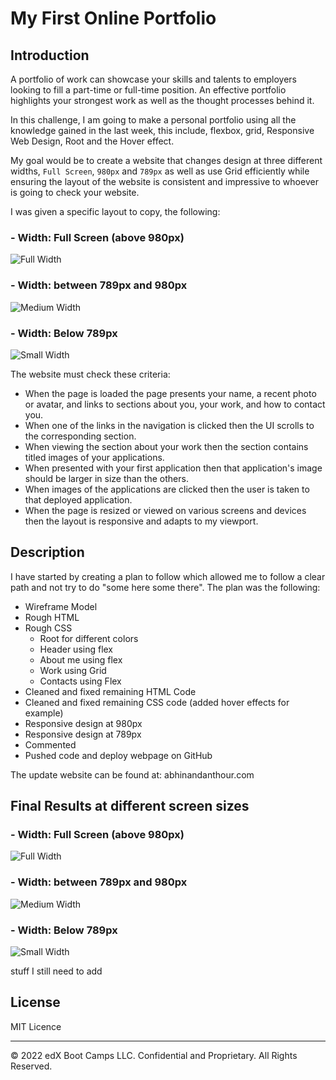 # My First Online Portfolio

## Introduction

A portfolio of work can showcase your skills and talents to employers looking to fill a part-time or full-time position. An effective portfolio highlights your strongest work as well as the thought processes behind it.

In this challenge, I am going to make a personal portfolio using all the knowledge gained in the last week, this include, flexbox, grid, Responsive Web Design, Root and the Hover effect. 

My goal would be to create a website that changes design at three different widths, `Full Screen`, `980px` and `789px` as well as use Grid efficiently while ensuring the layout of the website is consistent and impressive to whoever is going to check your website.

I was given a specific layout to copy, the following: 

### - Width: Full Screen (above 980px) 
![Full Width](/MyfirstPortfolio/Solution%20and%20instruction/Large%20Screen.png)
### - Width: between 789px and 980px
![Medium Width](/MyfirstPortfolio/Solution%20and%20instruction/Medium.png)
### - Width: Below 789px
![Small Width](/MyfirstPortfolio/Solution%20and%20instruction/small.png)

The website must check these criteria: 
- When the page is loaded the page presents your name, a recent photo or avatar, and links to sections about you, your work, and how to contact you.
- When one of the links in the navigation is clicked then the UI scrolls to the corresponding section.
- When viewing the section about your work then the section contains titled images of your applications.
- When presented with your first application then that application's image should be larger in size than the others.
- When images of the applications are clicked then the user is taken to that deployed application.
- When the page is resized or viewed on various screens and devices then the layout is responsive and adapts to my viewport.

## Description

I have started by creating a plan to follow which allowed me to follow a clear path and not try to do "some here some there". 
The plan was the following:
- Wireframe Model
- Rough HTML
- Rough CSS
	- Root for different colors
	- Header using flex
	- About me using flex
	- Work using Grid
	- Contacts using Flex
- Cleaned and fixed remaining HTML Code
- Cleaned and fixed remaining CSS code (added hover effects for example)
- Responsive design at 980px
- Responsive design at 789px
- Commented
- Pushed code and deploy webpage on GitHub

The update website can be found at: abhinandanthour.com

## Final Results at different screen sizes

### - Width: Full Screen (above 980px) 
![Full Width](/MyfirstPortfolio/Solution%20and%20instruction/Myownwebsite/FullWidthOwnWebsite.png)
### - Width: between 789px and 980px
![Medium Width](/MyfirstPortfolio/Solution%20and%20instruction/Myownwebsite/980pxOwnWebsite.png)
### - Width: Below 789px
![Small Width](/MyfirstPortfolio/Solution%20and%20instruction/Myownwebsite/789pxOwnWebsite.png)

stuff I still need to add
## License

MIT Licence

---

© 2022 edX Boot Camps LLC. Confidential and Proprietary. All Rights Reserved.
